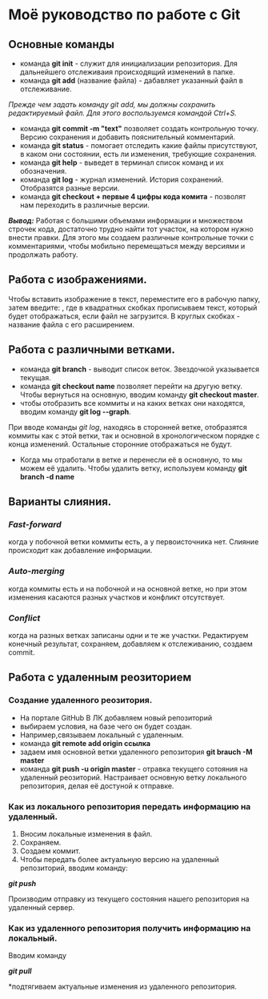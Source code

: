 # Моё руководство по работе с Git
## Основные команды
 * команда __git init__ - служит для инициализации репозитория. Для дальнейшего отслеживаия происходящий изменений в папке.
 * команда __git add__ (название файла) - дабавляет указанный файл в отслеживание.
 
 *Прежде чем задать команду git add, мы должны сохранить редактируемый файл. Для этого воспользуемся командой Ctrl+S.*
 * команда __git commit -m "text"__ позволяет создать контрольную точку. Версию сохранения и добавить пояснительный комментарий. 
 * команда __git status__ - помогает отследить какие файлы присутствуют, в каком они состоянии, есть ли изменения, требующие сохранения. 
 * команда __git help__ - выведет в терминал список команд и их обозначения. 
 * команда __git log__ - журнал изменений. История сохранений. Отобразятся разные версии. 
* команда __git checkout + первые 4 цифры кода комита__ - позволят нам переходить в различные версии.

___Вывод:___ 
Работая с большими объемами информации и множеством строчек кода, достаточно трудно найти тот участок, на котором нужно внести правки. Для этого мы создаем различные контрольные точки с комментариями, чтобы мобильно перемещаться между версиями и продолжать работу. 

## Работа с изображениями.

Чтобы вставить изображение в текст, переместите его в рабочую папку, затем введите:
![](), где в квадратных скобках прописываем текст, который будет отображаться, если файл не загрузится. В круглых скобках - название файла с его расширением. 

## Работа с различными ветками.


* команда __git branch__ - выводит список веток. Звездочкой указывается текущая. 
* команда __git checkout name__ позволяет перейти на другую ветку. 
Чтобы вернуться на основную, вводим команду __git checkout master__. 
* чтобы отобразить все коммиты и на каких ветках они находятся, вводим команду __git log --graph__.

При вводе команды *git log*, находясь в сторонней ветке, отобразятся коммиты как с этой ветки, так и основной в хронологическом порядке с конца изменений. Остальные сторонние отображаться не будут.

* Когда мы отработали в ветке и перенесли её в основную, то мы можем её удалить. Чтобы удалить ветку, используем команду __git branch -d name__ 
## Варианты слияния.

### *Fast-forward*
когда у побочной ветки коммиты есть, а у первоисточника нет. Слияние происходит как добавление информации. 

### *Auto-merging* 
когда коммиты есть и на побочной и на основной ветке, но при этом изменения касаются разных участков и конфликт отсутствует. 

### *Conflict*
когда на разных ветках записаны одни и те же участки. Редактируем конечный результат, сохраняем, добавляем к отслеживанию, создаем commit.

## Работа с удаленным реозиторием 
### Создание удаленного реозитория. 
* На портале GitHub В ЛК добавляем новый репозиторий
* выбираем условия, на базе чего он будет создан.
* Например,связываем локальный с удаленным.
* команда __git remote add origin ссылка__ 
* задаем имя основной ветки удаленного репозитория __git brauch -M master__
* команда __git push -u origin master__ - отравка текущего сотояния на удаленный реозиторий. Настраивает основную ветку локального репозитория, делая её достуной к отправке.

### Как из локального репозитория передать информацию на удаленный.

1. Вносим локальные изменения в файл.
2. Сохраняем.
3. Создаем коммит.
4. Чтобы передать более актуальную версию на удаленный репозиторий, вводим команду:

*__git push__*

Производим отправку из текущего состояния нашего репозитория на удаленный сервер.  

### Как из удаленного репозитория получить информацию на локальный.

Вводим команду 

*__git pull__*

*подтягиваем актуальные изменения из удаленного репозитория.

